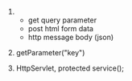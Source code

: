 1. 
   - get query parameter
   - post html form data
   - http message body (json)

2. getParameter("key")

3. HttpServlet, protected service();